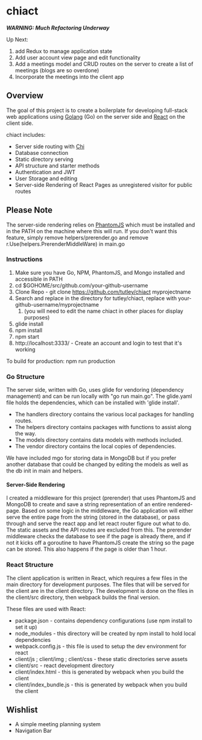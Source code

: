 # chiact

***WARNING: Much Refactoring Underway***

Up Next: 
1. add Redux to manage application state
2. Add user account view page and edit functionality
3. Add a meetings model and CRUD routes on the server to create a list of meetings (blogs are so overdone)
4. Incorporate the meetings into the client app

## Overview 

The goal of this project is to create a boilerplate for developing full-stack web applications using [Golang](https://golang.org) (Go) on the server side and [React](https://facebook.github.io/react/) on the client side.

chiact includes:
* Server side routing with [Chi](https://github.com/pressly/chi)
* Database connection
* Static directory serving
* API structure and starter methods
* Authentication and JWT
* User Storage and editing
* Server-side Rendering of React Pages as unregistered visitor for public routes

## Please Note
The server-side rendering relies on [PhantomJS](http://phantomjs.org/) which must be installed and in the PATH on the machine where this will run. If you don't want this feature, simply remove helpers/prerender.go and remove r.Use(helpers.PrerenderMiddleWare) in main.go

### Instructions
1. Make sure you have Go, NPM, PhantomJS, and Mongo installed and accessible in PATH
2. cd $GOHOME/src/github.com/your-github-username
3. Clone Repo - git clone https://github.com/tutley/chiact myprojectname
4. Search and replace in the directory for tutley/chiact, replace with your-github-username/myprojectname
      1. (you will need to edit the name chiact in other places for display purposes)
5. glide install
6. npm install
7. npm start
8. http://localhost:3333/ - Create an account and login to test that it's working

To build for production: npm run production

### Go Structure
The server side, written with Go, uses glide for vendoring (dependency management) and can be run locally with "go run main.go". The glide.yaml file holds the dependencies, which can be installed with 'glide install'.

* The handlers directory contains the various local packages for handling routes.
* The helpers directory contains packages with functions to assist along the way.
* The models directory contains data models with methods included.
* The vendor directory contains the local copies of dependencies.

We have included mgo for storing data in MongoDB but if you prefer another database that could be changed by editing the models as well as the db init in main and helpers.

#### Server-Side Rendering
I created a middleware for this project (prerender) that uses PhantomJS and MongoDB to create and save a string representation of an entire rendered-page. Based on some logic in the middleware, the Go application will either serve the entire page from the string (stored in the database), or pass through and serve the react app and let react router figure out what to do. The static assets and the API routes are excluded from this. The prerender middleware checks the database to see if the page is already there, and if not it kicks off a goroutine to have PhantomJS create the string so the page can be stored. This also happens if the page is older than 1 hour. 

### React Structure
The client application is written in React, which requires a few files in the main directory for development purposes. The files that will be served for the client are in the client directory. The development is done on the files in the client/src directory, then webpack builds the final version.

These files are used with React:
* package.json - contains dependency configurations (use npm install to set it up)
* node_modules - this directory will be created by npm install to hold local dependencies
* webpack.config.js - this file is used to setup the dev environment for react
* client/js ; client/img ; client/css - these static directories serve assets
* client/src - react development directory
* client/index.html - this is generated by webpack when you build the client
* client/index_bundle.js - this is generated by webpack when you build the client

## Wishlist
* A simple meeting planning system
* Navigation Bar


